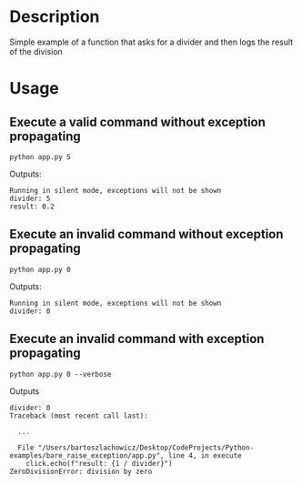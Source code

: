 # Description
Simple example of a function that asks for a divider and then logs the result of the division


# Usage 
## Execute a valid command without exception propagating
```python app.py 5```

Outputs:
```
Running in silent mode, exceptions will not be shown
divider: 5
result: 0.2
```


## Execute an invalid command without exception propagating
```python app.py 0```

Outputs:
```
Running in silent mode, exceptions will not be shown
divider: 0
```

## Execute an invalid command with exception propagating
```python app.py 0 --verbose```

Outputs
```
divider: 0
Traceback (most recent call last):
  
  ...
  
  File "/Users/bartoszlachowicz/Desktop/CodeProjects/Python-examples/bare_raise_exception/app.py", line 4, in execute
    click.echo(f"result: {1 / divider}")
ZeroDivisionError: division by zero
```

